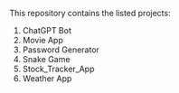 This repository contains the listed projects: 
1. ChatGPT Bot
2. Movie App
3. Password Generator
4. Snake Game
5. Stock_Tracker_App
6. Weather App
